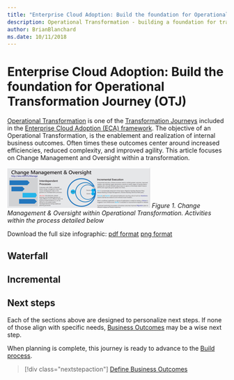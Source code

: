 ```yaml
---
title: "Enterprise Cloud Adoption: Build the foundation for Operational Transformation"
description: Operational Transformation - building a foundation for transformation
author: BrianBlanchard
ms.date: 10/11/2018
---
```


# Enterprise Cloud Adoption: Build the foundation for Operational Transformation Journey (OTJ)

[Operational Transformation](overview.md) is one of the [Transformation Journeys](../overview.md) included in the [Enterprise Cloud Adoption (ECA) framework](../../overview.md). The objective of an Operational Transformation, is the enablement and realization of internal business outcomes. Often times these outcomes center around increased efficiencies, reduced complexity, and improved agility. This article focuses on Change Management and Oversight within a transformation.

![Change Management & Oversight within Operational Transformation](../../_images/operational-transformation-manage.png)
*Figure 1. Change Management & Oversight within Operational Transformation. Activities within the process detailed below*

Download the full size infographic: [pdf format](../../_images/operational-transformation-infographic.png) [png format](../../_images/operational-transformation-infographic.pdf)

## Waterfall

## Incremental

## Next steps

Each of the sections above are designed to personalize next steps. If none of those align with specific needs, [Business Outcomes](../business-strategy/business-outcomes/overview.md) may be a wise next step.

When planning is complete, this journey is ready to advance to the [Build process](build.md).

> [!div class="nextstepaction"]
> [Define Business Outcomes](../business-strategy/business-outcomes/overview.md)